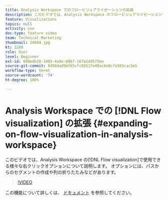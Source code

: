 ```yaml
---
title: Analysis Workspace でのフロービジュアライゼーションの拡張
description: このビデオでは、Analysis Workspace のフロービジュアライゼーションで使用できる様々な右クリックオプションについて説明します。 オプションには、パスからのセグメントの作成や列の折りたたみなどがあります。
feature: Visualizations
topics: null
activity: use
doc-type: feature video
team: Technical Marketing
thumbnail: 24044.jpg
kt: 2280
role: User
level: Beginner
exl-id: 080edb20-1005-4a9e-8067-167a2dd575be
source-git-commit: 84984ad9bf65cfc69117e40ac0e0cfe503cac5e5
workflow-type: tm+mt
source-wordcount: '74'
ht-degree: 100%

---
```


# Analysis Workspace での [!DNL Flow visualization] の拡張 {#expanding-on-flow-visualization-in-analysis-workspace}

このビデオでは、Analysis Workspace の[!DNL Flow visualization]で使用できる様々な右クリックオプションについて説明します。 オプションには、パスからのセグメントの作成や列の折りたたみなどがあります。

>[!VIDEO](https://video.tv.adobe.com/v/24044/?quality=12&learn=on)

この機能について詳しくは、 [ドキュメント](https://experienceleague.adobe.com/docs/analytics/analyze/analysis-workspace/visualizations/flow/flow.html?lang=ja#analysis-workspace) を参照してください。

